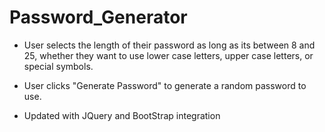 # Password_Generator

* User selects the length of their password as long as its between 8 and 25, whether they want to use lower case letters, upper case letters, or special symbols.

* User clicks "Generate Password" to generate a random password to use.

* Updated with JQuery and BootStrap integration
